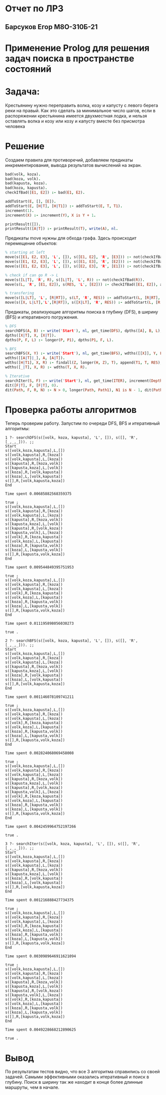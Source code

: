 # Отчет по ЛР3
## Барсуков Егор М8О-310Б-21
# Применение Prolog для решения задач поиска в пространстве состояний

# Задача:
Крестьянину нужно переправить волка, козу и капусту с левого берега реки на правый. Как это сделать за минимальное число шагов, если в распоряжении крестьянина имеется двухместная лодка, и нельзя оставлять волка и козу или козу и капусту вместе без присмотра человека

# Решение
Создаем правила для противоречий, добавляем предикаты инкрементирования, вывода результатов вычислений на экран.
```prolog
bad(volk, koza).
bad(koza, volk).
bad(kapusta, koza).
bad(koza, kapusta).
checkIfBad([E1, E2]) :- bad(E1, E2).

addToStart(E, [], [E]).
addToStart(E, [H|T], [H|T1]) :- addToStart(E, T, T1).
increment(1).
increment(X) :- increment(Y), X is Y + 1.

printResult([]).
printResult([A|T]) :- printResult(T), write(A), nl.
```
Предикаты move нужны для обхода графа. Здесь происходит перемещение объектов:
```prolog
% starting at left
move(s([E1, E2, E3], 'L', []), s([E1, E2], 'R', [E3])) :- not(checkIfBad([E1, E2])).
move(s([E1, E2, E3], 'L', []), s([E1, E3], 'R', [E2])) :- not(checkIfBad([E1, E3])).
move(s([E1, E2, E3], 'L', []), s([E2, E3], 'R', [E1])) :- not(checkIfBad([E2, E3])).

% check if can go R -> L
move(s([L|T], 'R', R), s([L|T], 'L', R)) :- not(checkIfBad(R)).
move(s(L, 'R', [E1, E2]), s(RES, 'L', [E2])) :- checkIfBad([E1, E2]), addToStart(E1, L, RES).

% transfering
move(s([L|LT], 'L', [R|RT]), s(LT, 'R', RES)) :- addToStart(L, [R|RT], RES).
move(s([X, L|LT],'L',[R|RT]), s([X|LT], 'R', RES)) :- addToStart(L, [R|RT], RES).
```
Предикаты, реализующие алгоритмы поиска в глубину (DFS), в ширину (BFS) и итеративного погружения.
```prolog
% DFS
searchDFS(A, B) :- write('Start'), nl, get_time(DFS), dpths([A], B, L), printResult(L), get_time(DFS1), write('End'), nl, nl, T1 is DFS1 - DFS, write('Time spent '), write(T1), nl, nl.
dpths([X|T], X, [X|T]).
dpths(P, F, L) :- longer(P, P1), dpths(P1, F, L).

% BFS
searchBFS(X, Y) :- write('Start'), nl, get_time(BFS), wdths([[X]], Y, L), printResult(L), get_time(BFS1), write('End'), nl, nl, T1 is BFS1 - BFS, write('Time spent '), write(T1), nl, nl.
wdths([[A|T]|_], A, [A|T]).
wdths([H|T1], X, R) :- findall(Z, longer(H, Z), T), append(T1, T, RES), !, wdths(RES, X, R).
wdths([_|T], X, R) :- wdths(T, X, R).

% Iterative
searchIter(S, F) :- write('Start'), nl, get_time(ITER), increment(DepthLimit), dit([S], F, Res, DepthLimit), printResult(Res), get_time(ITER1), write('End'), nl, nl, T1 is ITER1 - ITER, write('Time spent '), write(T1), nl, nl.
dit([F|T], F, [F|T], 0).
dit(Path, F, R, N) :- N > 0, longer(Path, Path1), N1 is N - 1, dit(Path1, F, R, N1).
```
# Проверка работы алгоритмов
Теперь проверим работу. Запустим по очереди DFS, BFS и итеративный алгоритмы:
```
1 ?- searchDFS(s([volk, koza, kapusta], 'L', []), s([], 'R', [_,_,_])). ;;
Start
s([volk,koza,kapusta],L,[])
s([volk,kapusta],R,[koza])
s([volk,kapusta],L,[koza])
s([kapusta],R,[koza,volk])
s([kapusta,koza],L,[volk])
s([koza],R,[volk,kapusta])
s([koza],L,[volk,kapusta])
s([],R,[volk,kapusta,koza])
End

Time spent 0.00685882568359375

true ;
s([volk,koza,kapusta],L,[])
s([volk,kapusta],R,[koza])
s([volk,kapusta],L,[koza])
s([kapusta],R,[koza,volk])
s([kapusta,koza],L,[volk])
s([kapusta],R,[volk,koza])
s([kapusta,volk],L,[koza])
s([volk],R,[koza,kapusta])
s([volk,koza],L,[kapusta])
s([koza],R,[kapusta,volk])
s([koza],L,[kapusta,volk])
s([],R,[kapusta,volk,koza])
End

Time spent 0.009544849395751953

true ;
s([volk,koza,kapusta],L,[])
s([volk,kapusta],R,[koza])
s([volk,kapusta],L,[koza])
s([volk],R,[koza,kapusta])
s([volk,koza],L,[kapusta])
s([koza],R,[kapusta,volk])
s([koza],L,[kapusta,volk])
s([],R,[kapusta,volk,koza])
End

Time spent 0.011195898056030273

true .
```
```
2 ?- searchBFS(s([volk, koza, kapusta], 'L', []), s([], 'R', [_,_,_])). ;; 
Start
s([volk,koza,kapusta],L,[])
s([volk,kapusta],R,[koza]) 
s([volk,kapusta],L,[koza]) 
s([kapusta],R,[koza,volk]) 
s([kapusta,koza],L,[volk]) 
s([koza],R,[volk,kapusta]) 
s([koza],L,[volk,kapusta]) 
s([],R,[volk,kapusta,koza])
End

Time spent 0.001146078109741211

true ;
s([volk,koza,kapusta],L,[])
s([volk,kapusta],R,[koza])
s([volk,kapusta],L,[koza])
s([volk],R,[koza,kapusta])
s([volk,koza],L,[kapusta])
s([koza],R,[kapusta,volk])
s([koza],L,[kapusta,volk])
s([],R,[kapusta,volk,koza])
End

Time spent 0.002824068069458008

true ;
s([volk,koza,kapusta],L,[])
s([volk,kapusta],R,[koza])
s([volk,kapusta],L,[koza])
s([kapusta],R,[koza,volk])
s([kapusta,koza],L,[volk])
s([kapusta],R,[volk,koza])
s([kapusta,volk],L,[koza])
s([volk],R,[koza,kapusta])
s([volk,koza],L,[kapusta])
s([koza],R,[kapusta,volk])
s([koza],L,[kapusta,volk])
s([],R,[kapusta,volk,koza])
End

Time spent 0.0042459964752197266

true .
```
```
3 ?- searchIter(s([volk, koza, kapusta], 'L', []), s([], 'R', [_,_,_])). ;; 
Start
s([volk,koza,kapusta],L,[])
s([volk,kapusta],R,[koza])
s([volk,kapusta],L,[koza])
s([kapusta],R,[koza,volk])
s([kapusta,koza],L,[volk])
s([koza],R,[volk,kapusta])
s([koza],L,[volk,kapusta])
s([],R,[volk,kapusta,koza])
End

Time spent 0.001216888427734375

true ;
s([volk,koza,kapusta],L,[])
s([volk,kapusta],R,[koza])
s([volk,kapusta],L,[koza])
s([volk],R,[koza,kapusta])
s([volk,koza],L,[kapusta])
s([koza],R,[kapusta,volk])
s([koza],L,[kapusta,volk])
s([],R,[kapusta,volk,koza])
End

Time spent 0.0030989646911621094

true ;
s([volk,koza,kapusta],L,[])
s([volk,kapusta],R,[koza])
s([volk,kapusta],L,[koza])
s([kapusta],R,[koza,volk])
s([kapusta,koza],L,[volk])
s([kapusta],R,[volk,koza])
s([kapusta,volk],L,[koza])
s([volk],R,[koza,kapusta])
s([volk,koza],L,[kapusta])
s([koza],R,[kapusta,volk])
s([koza],L,[kapusta,volk])
s([],R,[kapusta,volk,koza])
End

Time spent 0.0049228668212890625

true .
```
# Вывод
По результатам тестов видно, что все 3 алгоритма справились со своей задачей. Самыми эффективными оказались итеративный и поиск в глубину. Поиск в ширину так же находит в конце более длинные маршруты, чем в начале.


















